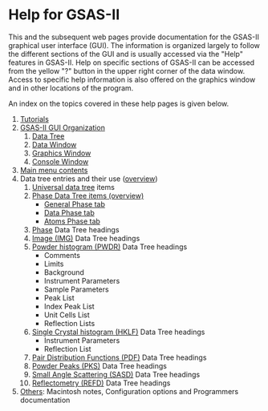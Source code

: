 <!--- Don't change the HTML version of this file; edit the .md version -->
# Help for GSAS-II

This and the subsequent web pages provide documentation for the
GSAS-II graphical user interface (GUI). The information is organized
largely to follow the different sections of the GUI and is usually
accessed via the "Help" features in GSAS-II. Help on specific sections
of GSAS-II can be accessed from the yellow "?" button in the upper
right corner of the data window. Access to specific help information 
is also offered on the graphics
window and in other locations of the program. 

An index on the topics covered in these help pages is given below. 

<a name="Index"></a>

1. [Tutorials](./preface.md)  
2. [GSAS-II GUI Organization](./applicationwindow.md)
    1. [Data Tree](./applicationwindow.md#Data_tree)  
    1. [Data Window](./applicationwindow.md#Data_frame)  
    1. [Graphics Window](./applicationwindow.md#Plots)  
    1. [Console Window](./applicationwindow.md#Console)  
3. [Main menu contents](./mainmenu.md)
4. Data tree entries and their use ([overview](./datatree.md))
    1. [Universal data tree](./commontreeitems.md) items
    2. [Phase Data Tree items (overview)](./phaseoverview.md) 
        * [General Phase tab](./phasegeneral.md)  
        * [Data Phase tab](./phasedata.md) 
        * [Atoms Phase tab](./phaseatoms.md) 
    2. [Phase](./phase.md) Data Tree headings 
    3. [Image (IMG)](./image.md) Data Tree headings
    4. [Powder histogram (PWDR)](./histgramtree.md) Data Tree headings
        * Comments
        * Limits
        * Background
        * Instrument Parameters
        * Sample Parameters
        * Peak List
        * Index Peak List
        * Unit Cells List
        * Reflection Lists
    5. [Single Crystal histogram (HKLF)](./singlecrystal.md) Data Tree headings
        * Instrument Parameters
        * Reflection List
    6. [Pair Distribution Functions (PDF)](./pairdistribution.md) Data Tree headings
    7. [Powder Peaks (PKS)](./powderpeak.md) Data Tree headings
    8. [Small Angle Scattering (SASD)](./smallanglescattering.md) Data Tree headings
    9. [Reflectometry (REFD)](./reflectometry.md) Data Tree headings
5. [Others](./others.md): Macintosh notes, Configuration options and Programmers documentation
